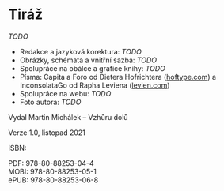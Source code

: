 # Tiráž

*TODO*

* Redakce a jazyková korektura: *TODO*
* Obrázky, schémata a vnitřní sazba: *TODO*
* Spolupráce na obálce a grafice knihy: *TODO*
* Písma: Capita a Foro od Dietera Hofrichtera ([hoftype.com](http://hoftype.com/)) a InconsolataGo od Rapha Leviena ([levien.com](https://levien.com/))
* Spolupráce na webu: *TODO*
* Foto autora: *TODO*

Vydal Martin Michálek – Vzhůru dolů

Verze 1.0, listopad 2021

ISBN:

PDF: 978-80-88253-04-4  
MOBI: 978-80-88253-05-1  
ePUB: 978-80-88253-06-8
